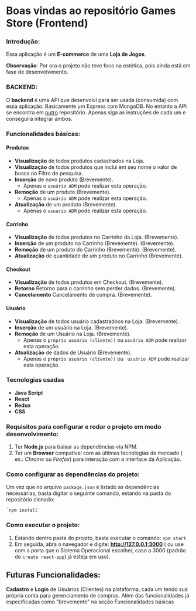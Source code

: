 # Boas vindas ao repositório Games Store (Frontend)

### Introdução:

Essa aplicação é um **E-commerce** de uma **Loja de Jogos**.

**Observação**: Por ora o projeto não teve foco na estética, pois ainda está em fase de desenvolvimento.

### BACKEND:

O **backend** é uma API que desenvolvi para ser usada (consumida) com essa aplicação. Basicamente um Express com MongoDB. No entanto a API se encontra em [outro](https://github.com/becauro/games-store-back) repositório. Apenas siga as instruções de cada um e conseguirá integrar ambos.

### Funcionalidades básicas:


#### Produtos

* **Visualização** de todos produtos cadastrados na Loja.
* **Visualização** de todos produtos que inclui em seu nome o valor de busca no Filtro de pesquisa.
* **Inserção** de novo produto (Brevemente).
  * Apenas o `usuário ADM` pode realizar esta operação.
* **Remoção** de um produto (Brevemente).
  * Apenas o `usuário ADM` pode realizar esta operação.
* **Atualização** de um produto (Brevemente).
  * Apenas o `usuário ADM` pode realizar esta operação.


#### Carrinho

* **Visualização** de todos produtos no Carrinho da Loja. (Brevemente).
* **Inserção** de um produto no Carrinho (Brevemente). (Brevemente).
* **Remoção** de um produto do Carrinho (Brevemente). (Brevemente).
* **Atualização** de quantidade de um produto no Carrinho (Brevemente).

#### Checkout

* **Visualização** de todos produtos em Checkout. (Brevemente).
* **Retorno** Retorno para o carrinho sem perder dados. (Brevemente).
* **Cancelamento** Cancelamento de compra. (Brevemente).


#### Usuário

* **Visualização** de todos usuário cadastradoos na Loja. (Brevemente).
* **Inserção** de um usuário na Loja. (Brevemente).
* **Remoção** de um Usuário na Loja. (Brevemente).
  * Apenas o `próprio usuário (cliente))` ou `usuário ADM` pode realizar esta operação.
* **Atualização** de dados de Usuário (Brevemente).
  * Apenas o `próprio usuário (cliente))` ou ` usuário ADM`  pode realizar esta operação.

### Tecnologias usadas

* **Java Script**
* **React**
* **Redux**
* **CSS**

### Requisitos para configurar e rodar o projeto em modo desenvolvimento:

1. Ter **Node.js** para baixar as dependências via NPM.
2. Ter um **Browser** compatível com as últimas tecnologias de mercado ( ex.: _Chrome_ ou _Firefox_) para interação com a interface da Aplicação.

### Como configurar as dependências do projeto:

Um vez que no arquivo `package.json` é listado as dependências necessárias, basta digitar o seguinte comando, estando na pasta do repositório clonado:

    `npm install`

### Como executar o projeto:

1. Estando dentro pasta do projeto, basta executar o comando: `npm start`
2. Em seguida, abra o navegador e digite: **http://127.0.0.1:3000** ( ou use com a porta que o Sistema Operacional escolher, caso a 3000 (padrão do `create react-app`) já esteja em uso).


## Futuras Funcionalidades:

**Cadastro** e **Login** de Usuários (Clientes) na plataforma, cada um tendo sua própria conta para gerenciamento de compras.
Além das funcionalidades já especificadas como "brevemente" na seção Funcionalidades básicas
